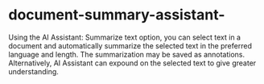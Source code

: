 # document-summary-assistant-
Using the AI Assistant: Summarize text option, you can select text in a document and automatically summarize the selected text in the preferred language and length. The summarization may be saved as annotations. Alternatively, AI Assistant can expound on the selected text to give greater understanding.

